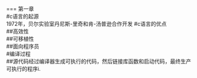 ===
第一章<br>
#c语言的起源<br>
1972年，贝尔实验室丹尼斯-里奇和肯-汤普逊合作开发
#c语言的优点<br>
##高效性<br>
##可移植性<br>
##面向程序员<br>
#编译过程<br>
##源代码经过编译器生成可执行的代码，然后链接库函数和启动代码，最终生产可执行的程序i.

